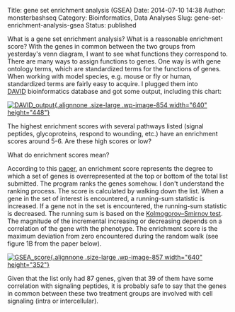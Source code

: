 Title: gene set enrichment analysis (GSEA)
Date: 2014-07-10 14:38
Author: monsterbashseq
Category: Bioinformatics, Data Analyses
Slug: gene-set-enrichment-analysis-gsea
Status: published

What is a gene set enrichment analysis? What is a reasonable enrichment
score? With the genes in common between the two groups from yesterday's
venn diagram, I want to see what functions they correspond to. There are
many ways to assign functions to genes. One way is with gene ontology
terms, which are standardized terms for the functions of genes. When
working with model species, e.g. mouse or fly or human, standardized
terms are fairly easy to acquire. I plugged them into
[DAVID](http://david.abcc.ncifcrf.gov/tools.jsp) bioinformatics database
and got some output, including this chart:

[![DAVID\_output](https://monsterbashseq.files.wordpress.com/2014/07/david_output.png?w=640){.alignnone
.size-large .wp-image-854 width="640"
height="448"}](https://monsterbashseq.files.wordpress.com/2014/07/david_output.png)

The highest enrichment scores with several pathways listed (signal
peptides, glycoproteins, respond to wounding, etc.) have an enrichment
scores around 5-6. Are these high scores or low?

What do enrichment scores mean?

According to this
[paper](http://www.ncbi.nlm.nih.gov/pmc/articles/PMC1239896/pdf/pnas-0506580102.pdf),
an enrichment score represents the degree to which a set of genes
is overrepresented at the top or bottom of the total list submitted. The
program ranks the genes somehow. I don't understand the ranking
process. The score is calculated by walking down the list. When a gene
in the set of interest is encountered, a running-sum statistic is
increased. If a gene not in the set is encountered, the running-sum
statistic is decreased. The running sum is based on
the [Kolmogorov–Smirnov test](http://en.wikipedia.org/wiki/Kolmogorov%E2%80%93Smirnov_test).
The magnitude of the incremental increasing or decreasing depends on a
correlation of the gene with the phenotype. The enrichment score is the
maximum deviation from zero encountered during the random walk (see
figure 1B from the paper below).

[![GSEA\_score](https://monsterbashseq.files.wordpress.com/2014/07/gsea_score.png?w=640){.alignnone
.size-large .wp-image-857 width="640"
height="352"}](https://monsterbashseq.files.wordpress.com/2014/07/gsea_score.png)

Given that the list only had 87 genes, given that 39 of them have some
correlation with signaling peptides, it is probably safe to say that the
genes in common between these two treatment groups are involved with
cell signaling (intra or intercellular).
